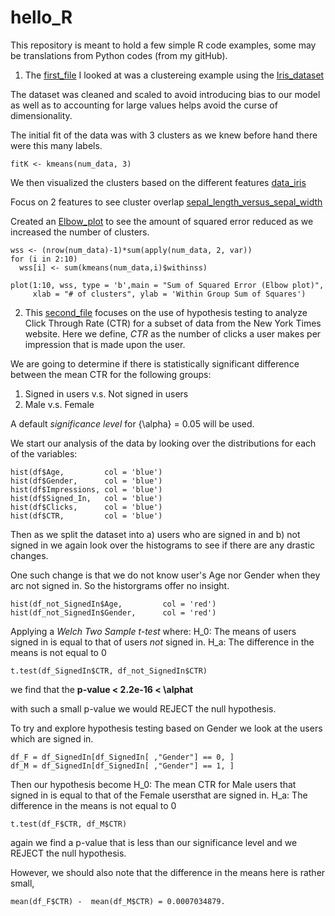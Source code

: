 # hello_R
This repository is meant to hold a few simple R code examples, some may be translations from Python codes (from my gitHub).

1) The [first_file](https://github.com/nReyna/hello_R/blob/master/Clustering%20Example.R) I looked at was a clustereing example using the [Iris_dataset](https://archive.ics.uci.edu/ml/datasets/iris)

The dataset was cleaned and scaled to avoid introducing bias to our model as well as to accounting for large values helps avoid the curse of dimensionality.

The initial fit of the data was with 3 clusters as we knew before hand there were this many labels.
```{R}
fitK <- kmeans(num_data, 3)
```
We then visualized the clusters based on the different features
[data_iris](https://github.com/nReyna/hello_R/blob/master/Iris_3Clusters.pdf)

Focus on 2 features to see cluster overlap
[sepal_length_versus_sepal_width](https://github.com/nReyna/hello_R/blob/master/Iris_LvsW_K3.pdf)

Created an [Elbow_plot](https://github.com/nReyna/hello_R/blob/master/ElbowPlot_SSE.pdf) to see the amount of squared error reduced as we increased the number of clusters. 

```{R}
wss <- (nrow(num_data)-1)*sum(apply(num_data, 2, var))
for (i in 2:10)
  wss[i] <- sum(kmeans(num_data,i)$withinss)

plot(1:10, wss, type = 'b',main = "Sum of Squared Error (Elbow plot)", 
     xlab = "# of clusters", ylab = 'Within Group Sum of Squares')
```

2) This [second_file]() 
focuses on the use of hypothesis testing to analyze Click Through Rate (CTR) for a subset of data from the New York Times website. 
Here we define, _CTR_ as the number of clicks a user makes per impression that is made upon the user. 

We are going to determine if there is statistically significant difference between the mean CTR for the following groups:
  1) Signed in users v.s. Not signed in users
  2) Male v.s. Female

A default _significance level_ for {\alpha} = 0.05 will be used.

We start our analysis of the data by looking over the distributions for each of the variables:
```{R}
hist(df$Age,         col = 'blue')
hist(df$Gender,      col = 'blue')
hist(df$Impressions, col = 'blue')
hist(df$Signed_In,   col = 'blue')
hist(df$Clicks,      col = 'blue')
hist(df$CTR,         col = 'blue')
```
Then as we split the dataset into a) users who are signed in and b) not signed in we again look over the histograms to see 
if there are any drastic changes. 

One such change is that we do not know user's Age nor Gender when they arc not signed in. So the historgrams offer no insight.
```{R}
hist(df_not_SignedIn$Age,         col = 'red')
hist(df_not_SignedIn$Gender,      col = 'red') 
```

Applying a _Welch Two Sample t-test_ where:
H_0: The means of users signed in is equal to that of users _not_ signed in.
H_a: The difference in the means is not equal to 0

```{R}
t.test(df_SignedIn$CTR, df_not_SignedIn$CTR)
```
we find that the 
**p-value < 2.2e-16 < \alphat**

with such a small p-value we would REJECT the null hypothesis.

To try and explore hypothesis testing based on Gender we look at the users which are signed in. 
```{R}
df_F = df_SignedIn[df_SignedIn[ ,"Gender"] == 0, ]
df_M = df_SignedIn[df_SignedIn[ ,"Gender"] == 1, ]
```
Then our hypothesis become
H_0: The mean CTR for Male users that signed in is equal to that of the Female usersthat are signed in.
H_a: The difference in the means is not equal to 0
```{R}
t.test(df_F$CTR, df_M$CTR)
```
again we find a p-value that is less than our significance level and we REJECT the null hypothesis.

However, we should also note that the difference in the means here is rather small, 
```{R}
mean(df_F$CTR) -  mean(df_M$CTR) = 0.0007034879.
```

